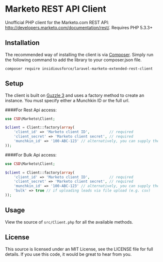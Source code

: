 Marketo REST API Client
================
Unofficial PHP client for the Marketo.com REST API: http://developers.marketo.com/documentation/rest/. Requires PHP 5.3.3+

Installation
----------------
The recommended way of installing the client is via [Composer](http://getcomposer.org/). Simply run the following command to add the library to your composer.json file.

    composer require insidiousforce/laravel-marketo-extended-rest-client

Setup
----------------
The client is built on [Guzzle 3](http://guzzle3.readthedocs.org) and uses a factory method to create an instance.
You must specify either a Munchkin ID or the full url.

####For Rest Api access:
```php
use CSD\Marketo\Client;

$client = Client::factory(array(
    'client_id' => 'Marketo client ID',         // required
    'client_secret' => 'Marketo client secret', // required
    'munchkin_id' => '100-ABC-123' // alternatively, you can supply the full URL, e.g. 'url' => 'https://100-ABC-123.mktorest.com'
));
```

####For Bulk Api access:
```php
use CSD\Marketo\Client;

$client = Client::factory(array(
    'client_id' => 'Marketo client ID',         // required
    'client_secret' => 'Marketo client secret', // required
    'munchkin_id' => '100-ABC-123' // alternatively, you can supply the full URL, e.g. 'url' => 'https://100-ABC-123.mktorest.com'
    'bulk' => true // if uploading leads via file upload (e.g. csv)
));
```

Usage
----------------
View the source of `src/Client.php` for all the available methods.

License
----------------
This source is licensed under an MIT License, see the LICENSE file for full details. If you use this code, it would be great to hear from you.
